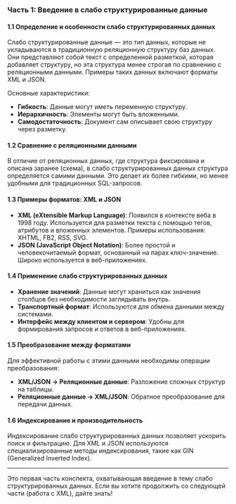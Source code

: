 ### Часть 1: Введение в слабо структурированные данные

#### 1.1 Определение и особенности слабо структурированных данных
Слабо структурированные данные — это тип данных, которые не укладываются в традиционную реляционную структуру баз данных. Они представляют собой текст с определенной разметкой, которая добавляет структуру, но эта структура менее строгая по сравнению с реляционными данными. Примеры таких данных включают форматы XML и JSON.

Основные характеристики:
- **Гибкость**: Данные могут иметь переменную структуру.
- **Иерархичность**: Элементы могут быть вложенными.
- **Самодостаточность**: Документ сам описывает свою структуру через разметку.

#### 1.2 Сравнение с реляционными данными
В отличие от реляционных данных, где структура фиксирована и описана заранее (схема), в слабо структурированных данных структура определяется самими данными. Это делает их более гибкими, но менее удобными для традиционных SQL-запросов.

#### 1.3 Примеры форматов: XML и JSON
- **XML (eXtensible Markup Language)**: Появился в контексте веба в 1998 году. Используется для разметки текста с помощью тегов, атрибутов и вложенных элементов. Примеры использования: XHTML, FB2, RSS, SVG.
- **JSON (JavaScript Object Notation)**: Более простой и человекочитаемый формат, основанный на парах ключ-значение. Широко используется в веб-приложениях.

#### 1.4 Применение слабо структурированных данных
- **Хранение значений**: Данные могут храниться как значения столбцов без необходимости заглядывать внутрь.
- **Транспортный формат**: Используются для обмена данными между системами.
- **Интерфейс между клиентом и сервером**: Удобны для формирования запросов и ответов в веб-приложениях.

#### 1.5 Преобразование между форматами
Для эффективной работы с этими данными необходимы операции преобразования:
- **XML/JSON → Реляционные данные**: Разложение сложных структур на таблицы.
- **Реляционные данные → XML/JSON**: Обратное преобразование для передачи данных.

#### 1.6 Индексирование и производительность
Индексирование слабо структурированных данных позволяет ускорить поиск и фильтрацию. Для XML и JSON используются специализированные методы индексирования, такие как GIN (Generalized Inverted Index).

---

Это первая часть конспекта, охватывающая введение в тему слабо структурированных данных. Если вы хотите продолжить со следующей части (работа с XML), дайте знать!